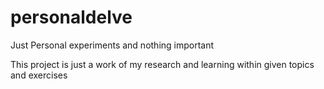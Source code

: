 # personaldelve
Just Personal experiments and nothing important

This project is just a work of my research and learning within given topics and exercises 
